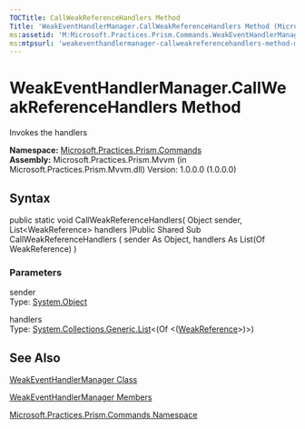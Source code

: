 ```yaml
---
TOCTitle: CallWeakReferenceHandlers Method
Title: 'WeakEventHandlerManager.CallWeakReferenceHandlers Method (Microsoft.Practices.Prism.Commands)'
ms:assetid: 'M:Microsoft.Practices.Prism.Commands.WeakEventHandlerManager.CallWeakReferenceHandlers(System.Object,System.Collections.Generic.List{System.WeakReference})'
ms:mtpsurl: 'weakeventhandlermanager-callweakreferencehandlers-method-mspp-commands.md'
---
```


# WeakEventHandlerManager.CallWeakReferenceHandlers Method

Invokes the handlers

**Namespace:** [Microsoft.Practices.Prism.Commands](https://msdn.microsoft.com/library/microsoft.practices.prism.commands)
**Assembly:** Microsoft.Practices.Prism.Mvvm (in Microsoft.Practices.Prism.Mvvm.dll) Version: 1.0.0.0 (1.0.0.0)

## Syntax
public static void CallWeakReferenceHandlers( Object sender, List&lt;WeakReference&gt; handlers )Public Shared Sub CallWeakReferenceHandlers ( sender As Object, handlers As List(Of WeakReference) )

### Parameters

sender  
Type: [System.Object](http://msdn.microsoft.com/en-us/library/e5kfa45b)

handlers  
Type: [System.Collections.Generic.List](http://msdn.microsoft.com/en-us/library/6sh2ey19)&lt;(Of &lt;([WeakReference](http://msdn.microsoft.com/en-us/library/hbh8w2zd)&gt;)&gt;)

## See Also
[WeakEventHandlerManager Class](https://msdn.microsoft.com/library/microsoft.practices.prism.commands.weakeventhandlermanager)

[WeakEventHandlerManager Members](https://msdn.microsoft.com/allmembers.t:microsoft.practices.prism.commands.weakeventhandlermanager)

[Microsoft.Practices.Prism.Commands Namespace](https://msdn.microsoft.com/library/microsoft.practices.prism.commands)
